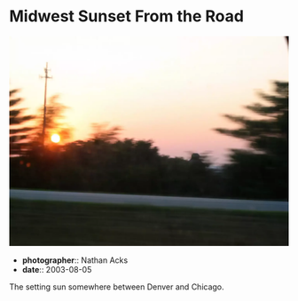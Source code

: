 # Midwest Sunset From the Road

![The setting sun somewhere on the road between Denver and Chicago](assets/2003-08-05-midwest-sunset-from-the-road.webp)

* **photographer**:: Nathan Acks  
* **date**:: 2003-08-05

The setting sun somewhere between Denver and Chicago.
